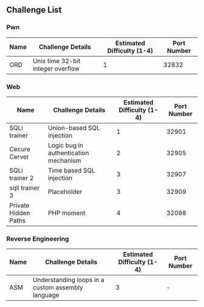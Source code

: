 ## Challenge List

### Pwn

| Name | Challenge Details | Estimated Difficulty (1-4) | Port Number |
| - | - | - | - |
| ORD | Unix time 32-bit integer overflow | 1 | 32832 |

### Web

| Name | Challenge Details | Estimated Difficulty (1-4) | Port Number |
| - | - | - | - |
| SQLi trainer | Union-based SQL injection | 1 | 32901 |
| Cecure Cerver | Logic bug in authentication mechanism | 2 | 32905 |
| SQLi trainer 2 | Time based SQL injection | 3 | 32907 |
| sqli trainer 3 | Placeholder | 3 | 32909 |
| Private Hidden Paths | PHP moment | 4 | 32098 |


### Reverse Engineering

| Name | Challenge Details | Estimated Difficulty (1-4) | Port Number |
| - | - | - | - |
| ASM | Understanding loops in a custom assembly language | 3 | - |
